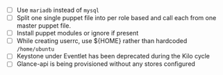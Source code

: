 
- [ ] Use `mariadb` instead of `mysql`
- [ ] Split one single puppet file into per role based and call each from one master puppet file.
- [ ] Install puppet modules or ignore if present
- [ ] While creating userrc, use ${HOME} rather than hardcoded `/home/ubuntu`
- [ ] Keystone under Eventlet has been deprecated during the Kilo cycle
- [ ] Glance-api is being provisioned without any stores configured
